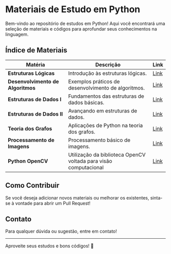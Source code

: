 # Materiais de Estudo em Python

Bem-vindo ao repositório de estudos em Python! Aqui você encontrará uma seleção de materiais e códigos para aprofundar seus conhecimentos na linguagem.

## Índice de Materiais

| **Matéria**                      | **Descrição**                                 | **Link**                                      |
|----------------------------------|-----------------------------------------------|-----------------------------------------------|
| **Estruturas Lógicas**           | Introdução às estruturas lógicas.   | [Link](notebooks/EstruturasLogicas.ipynb)        |
| **Desenvolvimento de Algoritmos**| Exemplos práticos de desenvolvimento de algoritmos. | [Link](notebooks/DesenvolvimentoDeAlgoritmos.ipynb) |
| **Estruturas de Dados I**        | Fundamentos das estruturas de dados básicas. | [Link](notebooks/EstruturasDeDadosI.ipynb)       |
| **Estruturas de Dados II**       | Avançando em estruturas de dados.    | [Link](notebooks/EstruturasDeDadosII.ipynb)      |
| **Teoria dos Grafos**            | Aplicações de Python na teoria dos grafos.     | [Link](notebooks/TeoriaDosGrafos.ipynb)          |
| **Processamento de Imagens**     | Processamento básico de imagens. | [Link](notebooks/ProcessamentoImagens.ipynb)     |
| **Python OpenCV** | Utilização da biblioteca OpenCV voltada para visão computacional | [Link](python-opencv)     |


## Como Contribuir

Se você deseja adicionar novos materiais ou melhorar os existentes, sinta-se à vontade para abrir um Pull Request!

## Contato

Para qualquer dúvida ou sugestão, entre em contato!

---

Aproveite seus estudos e bons códigos! 🚀
